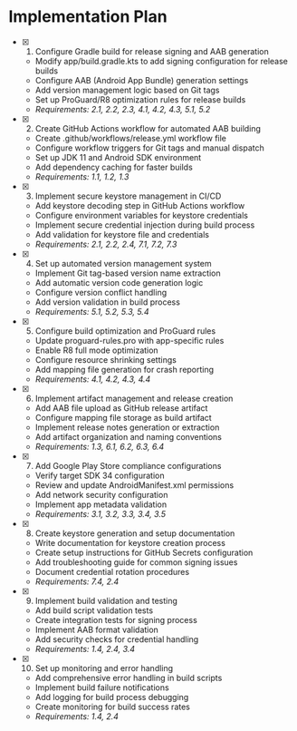 # Implementation Plan

- [x] 1. Configure Gradle build for release signing and AAB generation

  - Modify app/build.gradle.kts to add signing configuration for release builds
  - Configure AAB (Android App Bundle) generation settings
  - Add version management logic based on Git tags
  - Set up ProGuard/R8 optimization rules for release builds
  - _Requirements: 2.1, 2.2, 2.3, 4.1, 4.2, 4.3, 5.1, 5.2_

- [x] 2. Create GitHub Actions workflow for automated AAB building

  - Create .github/workflows/release.yml workflow file
  - Configure workflow triggers for Git tags and manual dispatch
  - Set up JDK 11 and Android SDK environment
  - Add dependency caching for faster builds
  - _Requirements: 1.1, 1.2, 1.3_

- [x] 3. Implement secure keystore management in CI/CD

  - Add keystore decoding step in GitHub Actions workflow
  - Configure environment variables for keystore credentials
  - Implement secure credential injection during build process
  - Add validation for keystore file and credentials
  - _Requirements: 2.1, 2.2, 2.4, 7.1, 7.2, 7.3_

- [x] 4. Set up automated version management system

  - Implement Git tag-based version name extraction
  - Add automatic version code generation logic
  - Configure version conflict handling
  - Add version validation in build process
  - _Requirements: 5.1, 5.2, 5.3, 5.4_

- [x] 5. Configure build optimization and ProGuard rules

  - Update proguard-rules.pro with app-specific rules
  - Enable R8 full mode optimization
  - Configure resource shrinking settings
  - Add mapping file generation for crash reporting
  - _Requirements: 4.1, 4.2, 4.3, 4.4_

- [x] 6. Implement artifact management and release creation

  - Add AAB file upload as GitHub release artifact
  - Configure mapping file storage as build artifact
  - Implement release notes generation or extraction
  - Add artifact organization and naming conventions
  - _Requirements: 1.3, 6.1, 6.2, 6.3, 6.4_

- [x] 7. Add Google Play Store compliance configurations

  - Verify target SDK 34 configuration
  - Review and update AndroidManifest.xml permissions
  - Add network security configuration
  - Implement app metadata validation
  - _Requirements: 3.1, 3.2, 3.3, 3.4, 3.5_

- [x] 8. Create keystore generation and setup documentation

  - Write documentation for keystore creation process
  - Create setup instructions for GitHub Secrets configuration
  - Add troubleshooting guide for common signing issues
  - Document credential rotation procedures
  - _Requirements: 7.4, 2.4_

- [x] 9. Implement build validation and testing

  - Add build script validation tests
  - Create integration tests for signing process
  - Implement AAB format validation
  - Add security checks for credential handling
  - _Requirements: 1.4, 2.4, 3.4_

- [x] 10. Set up monitoring and error handling
  - Add comprehensive error handling in build scripts
  - Implement build failure notifications
  - Add logging for build process debugging
  - Create monitoring for build success rates
  - _Requirements: 1.4, 2.4_
